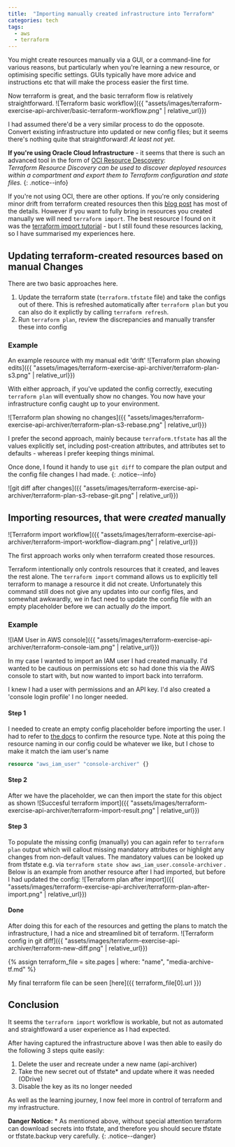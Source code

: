 ```yaml
---
title:  "Importing manually created infrastructure into Terraform"
categories: tech
tags:
  - aws
  - terraform
---
```


You might create resources manually via a GUI, or a command-line for various reasons, but particularly when you're learning a new resource, or optimising specific settings. GUIs typically have more advice and instructions etc that will make the process easier the first time.

Now terraform is great, and the basic terraform flow is relatively straightforward. 
![Terraform basic workflow]({{ "assets/images/terraform-exercise-api-archiver/basic-terraform-workflow.png" | relative_url}})

I had assumed there'd be a very similar process to do the opposote. Convert existing infrastructure into updated or new config files; but it seems there's nothing quite that straightforward! *At least not yet*.

**If you're using Oracle Cloud Infrastructure** - it seems that there is such an advanced tool in the form of [OCI Resource Descovery](https://registry.terraform.io/providers/hashicorp/oci/latest/docs/guides/resource_discovery):<BR/>*Terraform Resource Discovery can be used to discover deployed resources within a compartment and export them to Terraform configuration and state files.*
{: .notice--info}

If you're not using OCI, there are other options. If you're only considering minor drift from terraform created resources then this [blog post](#https://www.hashicorp.com/blog/detecting-and-managing-drift-with-terraform) has most of the details. However if you want to fully bring in resources you created manually we will need `terraform import`. The best resource I found on it was the [terraform import tutorial](https://learn.hashicorp.com/tutorials/terraform/state-import?in=terraform/state&utm_source=WEBSITE&utm_medium=WEB_IO&utm_offer=ARTICLE_PAGE&utm_content=DOCS) - but I still found these resources lacking, so I have summarised my experiences here.

## Updating terraform-created resources based on manual Changes

There are two basic approaches here.
1. Update the terraform state (`terraform.tfstate` file) and take the configs out of there. This is refreshed automatically after `terraform plan` but you can also do it explictly by calling `terraform refresh`.
2. Run `terraform plan`, review the discrepancies and manually transfer these into config

### Example

An example resource with my manual edit 'drift'
![Terraform plan showing edits]({{ "assets/images/terraform-exercise-api-archiver/terraform-plan-s3.png" | relative_url}})

With either approach, if you've updated the config correctly, executing `terraform plan` will eventually show no changes. You now have your infrastructure config caught up to your environment.

![Terraform plan showing no changes]({{ "assets/images/terraform-exercise-api-archiver/terraform-plan-s3-rebase.png" | relative_url}})

I prefer the second approach, mainly because `terraform.tfstate` has all the values explicitly set, including post-creation attributes, and attributes set to defaults - whereas I prefer keeping things minimal.

Once done, I found it handy to use `git diff` to compare the plan output and the config file changes I had made.
{: .notice--info}

![git diff after changes]({{ "assets/images/terraform-exercise-api-archiver/terraform-plan-s3-rebase-git.png" | relative_url}})

## Importing resources, that were *created* manually

![Terraform import workflow]({{ "assets/images/terraform-exercise-api-archiver/terraform-import-workflow-diagram.png" | relative_url}})

The first approach works only when terraform created those resources. 

Terraform intentionally only controls resources that it created, and leaves the rest alone. The `terraform import` command allows us to explicitly tell terraform to manage a resource it did not create. Unfortunately this command still does not give any updates into our config files, and somewhat awkwardly, we in fact need to update the config file with an empty placeholder before we can actually *do* the import.

### Example

![IAM User in AWS console]({{ "assets/images/terraform-exercise-api-archiver/terraform-console-iam.png" | relative_url}})

In my case I wanted to import an IAM user I had created manually. I'd wanted to be cautious on permissions etc so had done this via the AWS console to start with, but now wanted to import back into terraform.

I knew I had a user with permissions and an API key. I'd also created a 'console login profile' I no longer needed.

#### Step 1
I needed to create an empty config placeholder before importing the user. I had to refer to [the docs](https://registry.terraform.io/providers/hashicorp/aws/latest/docs/resources/iam_user) to confirm the resource type. Note at this poing the resource naming in our config could be whatever we like, but I chose to make it match the iam user's name

```terraform
resource "aws_iam_user" "console-archiver" {}
```

#### Step 2
After we have the placeholder, we can then import the state for this object as shown
![Succesful terraform import]({{ "assets/images/terraform-exercise-api-archiver/terraform-import-result.png" | relative_url}})

#### Step 3
To populate the missing config (manually) you can again refer to `terraform plan` output which will callout missing mandatory attributes or highlight any changes from non-default values. The mandatory values can be looked up from tfstate e.g. via `terraform state show aws_iam_user.console-archiver` . Below is an example from another resource after I had imported, but before I had updated the config:
![Terraform plan after import]({{ "assets/images/terraform-exercise-api-archiver/terraform-plan-after-import.png" | relative_url}})

#### Done

After doing this for each of the resources and getting the plans to match the infrastructure, I had a nice and streamlined bit of terraform.
![Terraform config in git diff]({{ "assets/images/terraform-exercise-api-archiver/terraform-new-diff.png" | relative_url}})

{% assign terraform_file = site.pages | where: "name", "media-archive-tf.md" %}

My final terraform file can be seen [here]({{ terraform_file[0].url }})

## Conclusion

It seems the `terraform import` workflow is workable, but not as automated and straightfoward a user experience as I had expected.

After having captured the infrastructure above I was then able to easily do the following 3 steps quite easily:
1. Delete the user and recreate under a new name (api-archiver)
2. Take the new secret out of tfstate* and update where it was needed (ODrive)
3. Disable the key as its no longer needed

As well as the learning journey, I now feel more in control of terraform and my infrastructure.

**Danger Notice:** * As mentioned above, without special attention terraform can download secrets into tfstate, and therefore you should secure tfstate or tfstate.backup very carefully.
{: .notice--danger}
